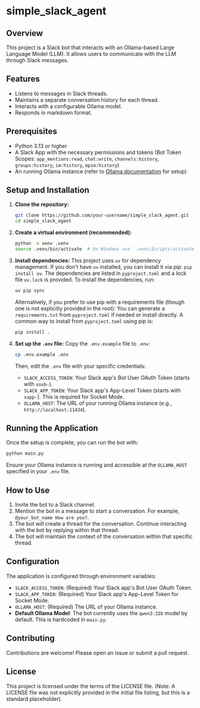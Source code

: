 # simple_slack_agent

## Overview
This project is a Slack bot that interacts with an Ollama-based Large Language Model (LLM). It allows users to communicate with the LLM through Slack messages.

## Features
- Listens to messages in Slack threads.
- Maintains a separate conversation history for each thread.
- Interacts with a configurable Ollama model.
- Responds in markdown format.

## Prerequisites
- Python 3.13 or higher
- A Slack App with the necessary permissions and tokens (Bot Token Scopes: `app_mentions:read`, `chat:write`, `channels:history`, `groups:history`, `im:history`, `mpim:history`)
- An running Ollama instance (refer to [Ollama documentation](https://ollama.com/library/qwen) for setup)

## Setup and Installation
1.  **Clone the repository:**
    ```bash
    git clone https://github.com/your-username/simple_slack_agent.git
    cd simple_slack_agent
    ```
2.  **Create a virtual environment (recommended):**
    ```bash
    python -m venv .venv
    source .venv/bin/activate  # On Windows use `.venv\Scripts\activate`
    ```
3.  **Install dependencies:**
    This project uses `uv` for dependency management. If you don't have `uv` installed, you can install it via pip: `pip install uv`.
    The dependencies are listed in `pyproject.toml` and a lock file `uv.lock` is provided. To install the dependencies, run:
    ```bash
    uv pip sync
    ```
    Alternatively, if you prefer to use pip with a requirements file (though one is not explicitly provided in the root):
    You can generate a `requirements.txt` from `pyproject.toml` if needed or install directly.
    A common way to install from `pyproject.toml` using pip is:
    ```bash
    pip install .
    ```

4.  **Set up the `.env` file:**
    Copy the `.env.example` file to `.env`:
    ```bash
    cp .env.example .env
    ```
    Then, edit the `.env` file with your specific credentials:
    -   `SLACK_ACCESS_TOKEN`: Your Slack app's Bot User OAuth Token (starts with `xoxb-`).
    -   `SLACK_APP_TOKEN`: Your Slack app's App-Level Token (starts with `xapp-`). This is required for Socket Mode.
    -   `OLLAMA_HOST`: The URL of your running Ollama instance (e.g., `http://localhost:11434`).

## Running the Application
Once the setup is complete, you can run the bot with:
```bash
python main.py
```
Ensure your Ollama instance is running and accessible at the `OLLAMA_HOST` specified in your `.env` file.

## How to Use
1.  Invite the bot to a Slack channel.
2.  Mention the bot in a message to start a conversation. For example, `@your_bot_name How are you?`.
3.  The bot will create a thread for the conversation. Continue interacting with the bot by replying within that thread.
4.  The bot will maintain the context of the conversation within that specific thread.

## Configuration
The application is configured through environment variables:

-   `SLACK_ACCESS_TOKEN`: (Required) Your Slack app's Bot User OAuth Token.
-   `SLACK_APP_TOKEN`: (Required) Your Slack app's App-Level Token for Socket Mode.
-   `OLLAMA_HOST`: (Required) The URL of your Ollama instance.
-   **Default Ollama Model**: The bot currently uses the `qwen3:32b` model by default. This is hardcoded in `main.py`.

## Contributing
Contributions are welcome! Please open an issue or submit a pull request.

## License
This project is licensed under the terms of the LICENSE file. (Note: A LICENSE file was not explicitly provided in the initial file listing, but this is a standard placeholder).
